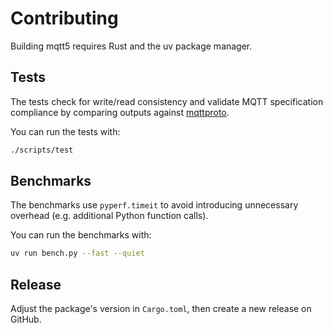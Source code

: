 # Contributing

Building mqtt5 requires Rust and the uv package manager.

## Tests

The tests check for write/read consistency and validate MQTT specification compliance by comparing outputs against [mqttproto](https://github.com/agronholm/mqttproto).

You can run the tests with:

```bash
./scripts/test
```

## Benchmarks

The benchmarks use `pyperf.timeit` to avoid introducing unnecessary overhead (e.g. additional Python function calls).

You can run the benchmarks with:

```bash
uv run bench.py --fast --quiet
```

## Release

Adjust the package's version in `Cargo.toml`, then create a new release on GitHub.

